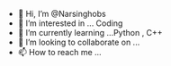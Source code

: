 - 👋 Hi, I’m @Narsinghobs
- 👀 I’m interested in ... Coding
- 🌱 I’m currently learning ...Python , C++
- 💞️ I’m looking to collaborate on ...
- 📫 How to reach me ...

<!---
Narsinghobs/Narsinghobs is a ✨ special ✨ repository because its `README.md` (this file) appears on your GitHub profile.
You can click the Preview link to take a look at your changes.
--->
